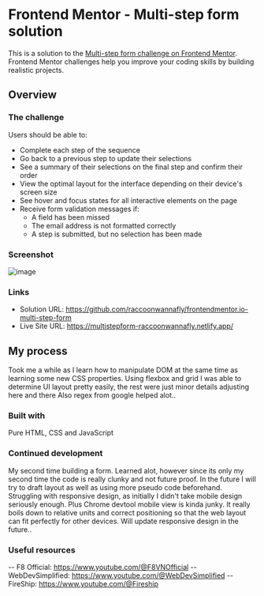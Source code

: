# Frontend Mentor - Multi-step form solution

This is a solution to the [Multi-step form challenge on Frontend Mentor](https://www.frontendmentor.io/challenges/multistep-form-YVAnSdqQBJ). Frontend Mentor challenges help you improve your coding skills by building realistic projects. 

## Overview

### The challenge
Users should be able to:

- Complete each step of the sequence
- Go back to a previous step to update their selections
- See a summary of their selections on the final step and confirm their order
- View the optimal layout for the interface depending on their device's screen size
- See hover and focus states for all interactive elements on the page
- Receive form validation messages if:
  - A field has been missed
  - The email address is not formatted correctly
  - A step is submitted, but no selection has been made

### Screenshot

![image](https://user-images.githubusercontent.com/130273473/235433896-79616e76-0961-4423-b52c-5eca69720a1a.png)

### Links

- Solution URL: https://github.com/raccoonwannafly/frontendmentor.io-multi-step-form
- Live Site URL: https://multistepform-raccoonwannafly.netlify.app/

## My process
Took me a while as I learn how to manipulate DOM at the same time as learning some new CSS properties.
Using flexbox and grid I was able to determine UI layout pretty easily, the rest were just minor details adjusting here and there
Also regex from google helped alot..

### Built with

Pure HTML, CSS and JavaScript

### Continued development
My second time building a form. Learned alot, however since its only my second time the code is really clunky and not future proof. In the future I will try to draft layout as well as using more pseudo code beforehand.
Struggling with responsive design, as initially I didn't take mobile design seriously enough. Plus Chrome devtool mobile view is kinda junky. 
It really boils down to relative units and correct positioning so that the web layout can fit perfectly for other devices.
Will update responsive design in the future..


### Useful resources
-- F8 Official: https://www.youtube.com/@F8VNOfficial
-- WebDevSimplified: https://www.youtube.com/@WebDevSimplified
-- FireShip: https://www.youtube.com/@Fireship

